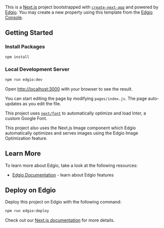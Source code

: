 This is a [Next.js](https://nextjs.org/) project bootstrapped with [`create-next-app`](https://github.com/vercel/next.js/tree/canary/packages/create-next-app) and powered by [Edgio](https://edg.io). You may create a new property using this template from the [Edgio Console](https://app.edg.io).

## Getting Started

### Install Packages

```bash
npm install
```

### Local Development Server

```bash
npm run edgio:dev
```

Open [http://localhost:3000](http://localhost:3000) with your browser to see the result.

You can start editing the page by modifying `pages/index.js`. The page auto-updates as you edit the file.

This project uses [`next/font`](https://nextjs.org/docs/basic-features/font-optimization) to automatically optimize and load Inter, a custom Google Font.

This project also uses the Next.js Image component which Edgio automatically optimizes and serves images using the Edgio Image Optimization feature.

## Learn More

To learn more about Edgio, take a look at the following resources:

- [Edgio Documentation](https://docs.edg.io) - learn about Edgio features

## Deploy on Edgio

Deploy this project on Edgio with the following command:

```bash
npm run edgio:deploy
```

Check out our [Next.js documentation](https://docs.edg.io/guides/v7/sites_frameworks/getting_started/next) for more details.
